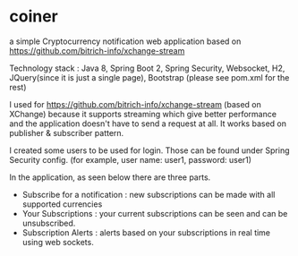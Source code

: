 # coiner
a simple Cryptocurrency notification web application based on https://github.com/bitrich-info/xchange-stream

Technology stack :  Java 8, Spring Boot 2, Spring Security, Websocket, H2, JQuery(since it is just a single page), Bootstrap (please see pom.xml for the rest)

I used for https://github.com/bitrich-info/xchange-stream (based on XChange) because it supports streaming which give better performance and the application doesn't have to send a request at all. It works based on publisher & subscriber pattern.

I created some users to be used for login. Those can be found under Spring Security config. (for example, user name: user1, password: user1)

In the application, as seen below there are three parts.

- Subscribe for a notification : new subscriptions can be made with all supported currencies
- Your Subscriptions : your current subscriptions can be seen and can be unsubscribed.
- Subscription Alerts : alerts based on your subscriptions in real time using web sockets.
